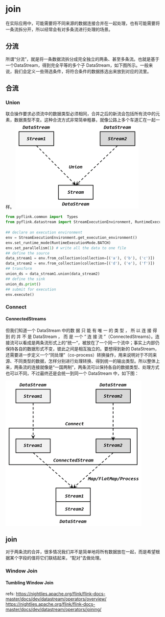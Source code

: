 # join


在实际应用中，可能需要将不同来源的数据连接合并在一起处理，也有可能需要将一条流拆分开，所以经常会有对多条流进行处理的场景。


## 分流
所谓“分流”，就是将一条数据流拆分成完全独立的两条、甚至多条流。也就是基于一个DataStream，得到完全平等的多个子 DataStream，如下图所示。一般来说，我们会定义一些筛选条件，将符合条件的数据拣选出来放到对应的流里。 


## 合流

### Union
联合操作要求必须流中的数据类型必须相同，合并之后的新流会包括所有流中的元素，数据类型不变。这种合流方式非常简单粗暴，就像公路上多个车道汇在一起一样。
![](./join/2.png)

```python
from pyflink.common import  Types
from pyflink.datastream import StreamExecutionEnvironment, RuntimeExecutionMode

## declare an execution environment
env = StreamExecutionEnvironment.get_execution_environment()
env.set_runtime_mode(RuntimeExecutionMode.BATCH)
env.set_parallelism(1) # write all the data to one file
## define the source
data_stream1 = env.from_collection(collection=[('a'), ('b'), ('c')])
data_stream2 = env.from_collection(collection=[('d'), ('e'), ('f')])
## transform
union_ds = data_stream1.union(data_stream2)
## define the sink
union_ds.print()
## submit for execution
env.execute()
```


### Connect

#### ConnectedStreams
但我们知道一个 DataStream 中的数 据 只 能 有 唯 一 的 类 型 ， 所 以 连 接 得 到 的 并 不 是 DataStream ， 而 是 一个 “ 连 接 流 ”（ConnectedStreams）。连接流可以看成是两条流形式上的“统一”，被放在了一个同一个流中；事实上内部仍保持各自的数据形式不变，彼此之间是相互独立的。要想得到新的 DataStream，还需要进一步定义一个“同处理”（co-process）转换操作，用来说明对于不同来源、不同类型的数据，怎样分别进行处理转换、得到统一的输出类型。所以整体上来，两条流的连接就像是“一国两制”，两条流可以保持各自的数据类型、处理方式也可以不同，不过最终还是会统一到同一个 DataStream 中，如下图：

![](./join/3.png)




## join

对于两条流的合并，很多情况我们并不是简单地将所有数据放在一起，而是希望根据某个字段的值将它们联结起来，“配对”去做处理。

### Window Join

#### Tumbling Window Join




refs:
https://nightlies.apache.org/flink/flink-docs-master/docs/dev/datastream/operators/overview/
https://nightlies.apache.org/flink/flink-docs-master/docs/dev/datastream/operators/joining/